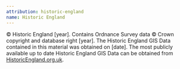 ```yaml
---
attribution: historic-england
name: Historic England
---
```


© Historic England [year]. Contains Ordnance Survey data © Crown copyright and database right [year].
The Historic England GIS Data contained in this material was obtained on [date].
The most publicly available up to date Historic England GIS Data can be obtained from [HistoricEngland.org.uk](https://historicengland.org.uk).

